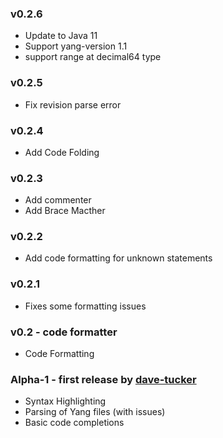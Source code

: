 ### v0.2.6
- Update to Java 11
- Support yang-version 1.1
- support range at decimal64 type

### v0.2.5
- Fix revision parse error

### v0.2.4
- Add Code Folding

### v0.2.3
- Add commenter
- Add Brace Macther

### v0.2.2
- Add code formatting for unknown statements

### v0.2.1
- Fixes some formatting issues


### v0.2 - code formatter
- Code Formatting

### Alpha-1 - first release by [dave-tucker](https://github.com/dave-tucker/intellij-yang)
- Syntax Highlighting
- Parsing of Yang files (with issues)
- Basic code completions
